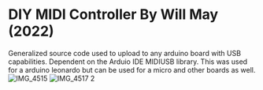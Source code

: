 # DIY MIDI Controller By Will May (2022)

Generalized source code used to upload to any arduino board with USB capabilities. Dependent on the Arduio IDE MIDIUSB library.
This was used for a arduino leonardo but can be used for a micro and other boards as well.
![IMG_4515](https://github.com/regularwills/DIY-MIDI/assets/40306471/2fb21854-bbd6-4121-a4b9-44ada53163f6)
![IMG_4517 2](https://github.com/regularwills/DIY-MIDI/assets/40306471/d8b53305-5daa-4367-b4bd-beef6a1ddf43)
